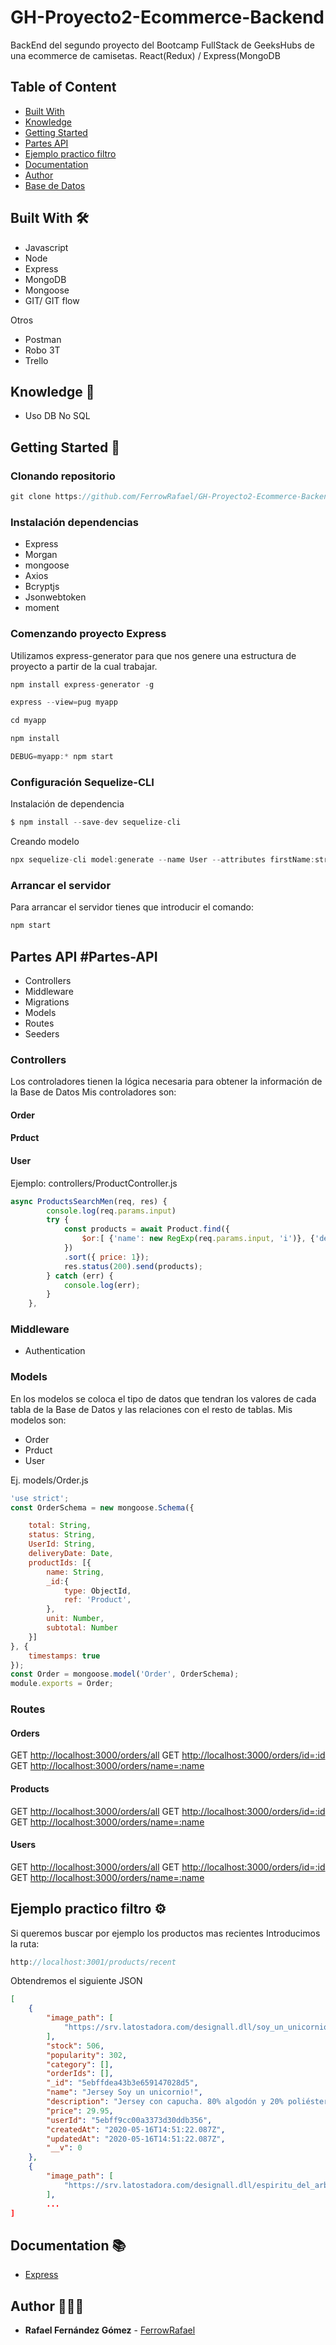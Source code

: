# GH-Proyecto2-Ecommerce-Backend 

BackEnd del segundo proyecto del Bootcamp FullStack de GeeksHubs de una ecommerce de camisetas.
React(Redux) / Express(MongoDB

## Table of Content

- [Built With](##-Built-With)
- [Knowledge](##-Knowledge)
- [Getting Started](##-Getting-Started)
- [Partes API](##-Partes-API)
- [Ejemplo practico filtro](##-Ejemplo-practico-filtro)
- [Documentation](##-Documentation)
- [Author](##-Author)
- [Base de Datos](##-Base-de-Datos)


## Built With 🛠️

* Javascript
* Node
* Express
* MongoDB
* Mongoose
* GIT/ GIT flow

Otros
* Postman
* Robo 3T
* Trello


## Knowledge 🧠 

* Uso DB No SQL


## Getting Started 🚀 

### Clonando repositorio

```js
git clone https://github.com/FerrowRafael/GH-Proyecto2-Ecommerce-Backend
```


### Instalación dependencias

- Express
- Morgan
- mongoose
- Axios
- Bcryptjs
- Jsonwebtoken
- moment

### Comenzando proyecto Express

Utilizamos express-generator para que nos genere una estructura de proyecto a partir de la cual trabajar.

```js
npm install express-generator -g

express --view=pug myapp

cd myapp

npm install

DEBUG=myapp:* npm start
```


### Configuración Sequelize-CLI

Instalación de dependencia
```js
$ npm install --save-dev sequelize-cli
```

Creando modelo 
```js
npx sequelize-cli model:generate --name User --attributes firstName:string,lastName:string,email:string
```


### Arrancar el servidor

Para arrancar el servidor tienes que introducir el comando:

```js
npm start
```

## Partes API #Partes-API

- Controllers
- Middleware
- Migrations
- Models
- Routes
- Seeders
  

### Controllers

Los controladores tienen la lógica necesaria para obtener la información de la Base de Datos
Mis controladores son: 

#### Order
#### Prduct
#### User

Ejemplo: controllers/ProductController.js 
```js
async ProductsSearchMen(req, res) {
        console.log(req.params.input)
        try {
            const products = await Product.find({
                $or:[ {'name': new RegExp(req.params.input, 'i')}, {'description': new RegExp(req.params.input, 'i')}]  
            })
            .sort({ price: 1});
            res.status(200).send(products);
        } catch (err) {
            console.log(err);
        }
    },
```


### Middleware

- Authentication



### Models

En los modelos se coloca el tipo de datos que tendran los valores de cada tabla de la Base de Datos y las relaciones con el resto de tablas.
Mis modelos son:

- Order
- Prduct
- User

Ej. models/Order.js
```js
'use strict';
const OrderSchema = new mongoose.Schema({

    total: String,
    status: String,
    UserId: String,
    deliveryDate: Date,
    productIds: [{
        name: String,
        _id:{
            type: ObjectId,
            ref: 'Product',
        },
        unit: Number,
        subtotal: Number
    }]
}, {
    timestamps: true
});
const Order = mongoose.model('Order', OrderSchema);
module.exports = Order;
```


### Routes

#### Orders

GET <a href="http://localhost:3000/orders/all">http://localhost:3000/orders/all<a>
GET <a href="http://localhost:3000/orders/:id">http://localhost:3000/orders/id=:id<a>
GET <a href="http://localhost:3000/orders/add">http://localhost:3000/orders/name=:name<a>
  
#### Products

GET <a href="http://localhost:3000/orders/all">http://localhost:3000/orders/all<a>
GET <a href="http://localhost:3000/orders/:id">http://localhost:3000/orders/id=:id<a>
GET <a href="http://localhost:3000/orders/add">http://localhost:3000/orders/name=:name<a>

#### Users

GET <a href="http://localhost:3000/orders/all">http://localhost:3000/orders/all<a>
GET <a href="http://localhost:3000/orders/:id">http://localhost:3000/orders/id=:id<a>
GET <a href="http://localhost:3000/orders/add">http://localhost:3000/orders/name=:name<a>
  


## Ejemplo practico filtro ⚙️

Si queremos buscar por ejemplo los productos mas recientes
Introducimos la ruta:
``` js
http://localhost:3001/products/recent
```

Obtendremos el siguiente JSON
```json
[
    {
        "image_path": [
            "https://srv.latostadora.com/designall.dll/soy_un_unicornio--i:13562323411680135623192;b:f8f8f8;s:H_D2;f:f;k:4ac791c28bbd367c55dc9a1a774514b3;p:1.jpg"
        ],
        "stock": 506,
        "popularity": 302,
        "category": [],
        "orderIds": [],
        "_id": "5ebffdea43b3e659147028d5",
        "name": "Jersey Soy un unicornio!",
        "description": "Jersey con capucha. 80% algodón y 20% poliéster, 280 gr/m2, costuras reforzadas y bolsillo de canguro.",
        "price": 29.95,
        "userId": "5ebff9cc00a3373d30ddb356",
        "createdAt": "2020-05-16T14:51:22.087Z",
        "updatedAt": "2020-05-16T14:51:22.087Z",
        "__v": 0
    },
    {
        "image_path": [
            "https://srv.latostadora.com/designall.dll/espiritu_del_arbol_kodama--i:13562322766220135623194;b:f8f8f8;s:M_M4;f:f;k:abc533d43f222d91f521ae05bb036d67;p:1.jpg"
        ],
        ...
]
```

## Documentation 📚 

- [Express](https://es.reactjs.org/)


## Author 👨🏼‍💻 

* **Rafael Fernández Gómez** - [FerrowRafael](https://github.com/FerrowRafael)
